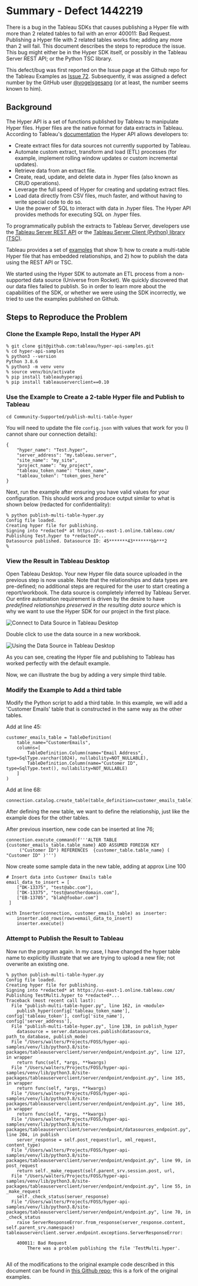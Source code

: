 # Summary - Defect 1442219
There is a bug in the Tableau SDKs that causes publishing a Hyper file with more than 2 related tables to fail with an error 400011: Bad Request.  Publishing a Hyper file with 2 related tables works fine; adding any more than 2 will fail.  This document describes the steps to reproduce the issue.  This bug might either be in the Hyper SDK itself, or possibly in the Tableau Server REST API; or the Python TSC library.

This defect/bug was first reported on the Issue page at the Github repo for the Tableau Examples as [Issue 72][1].  Subsequently, it was assigned a defect number by the GitHub user [@vogelsgesang][2] (or at least, the number seems known to him).

## Background
The Hyper API is a set of functions published by Tableau to manipulate Hyper files.  Hyper files are the native format for data extracts in Tableau.  According to Tableau's [documentation][3] the Hyper API allows developers to:

* Create extract files for data sources not currently supported by Tableau.
* Automate custom extract, transform and load (ETL) processes (for example, implement rolling window updates or custom incremental updates).
* Retrieve data from an extract file.
* Create, read, update, and delete data in .hyper files (also known as CRUD operations).
* Leverage the full speed of Hyper for creating and updating extract files.
* Load data directly from CSV files, much faster, and without having to write special code to do so.
* Use the power of SQL to interact with data in .hyper files. The Hyper API provides methods for executing SQL on .hyper files.

To programmatically publish the extracts to Tableau Server, developers use the [Tableau Server REST API][4] or the [Tableau Server Client (Python) library (TSC)][5].

Tableau provides a set of [examples][6] that show 1) how to create a multi-table Hyper file that has embedded relationships, and 2) how to publish the data using the REST API or TSC.

We started using the Hyper SDK to automate an ETL process from a non-supported data source (Universe from Rocket).  We quickly discovered that our data files failed to publish.  So in order to learn more about the capabilities of the SDK, or whether we were using the SDK incorrectly, we tried to use the examples published on Github.

## Steps to Reproduce the Problem

### Clone the Example Repo, Install the Hyper API

```
% git clone git@github.com:tableau/hyper-api-samples.git
% cd hyper-api-samples
% python3 --version
Python 3.8.6
% python3 -m venv venv
% source venv/bin/activate
% pip install tableauhyperapi
% pip install tableauserverclient==0.10
```

### Use the Example to Create a 2-table Hyper file and Publish to Tableau

```
cd Community-Supported/publish-multi-table-hyper

```
You will need to update the file `config.json` with values that work for you (I cannot share our connection details):

```
{
    "hyper_name": "Test.hyper",
    "server_address": "my.tableau.server",
    "site_name": "my_site",
    "project_name": "my_project",
    "tableau_token_name": "token_name",
    "tableau_token": "token_goes_here"
}
```
Next, run the example after ensuring you have valid values for your configuration.  This should work and produce output similar to what is shown below (redacted for confidentiality):

```
% python publish-multi-table-hyper.py
Config file loaded.
Creating hyper file for publishing.
Signing into *redacted* at https://us-east-1.online.tableau.com/
Publishing Test.hyper to *redacted*...
Datasource published. Datasource ID: 45*******43*******bb***2
% 
```

### View the Result in Tableau Desktop

Open Tableau Desktop.  Your new Hyper file data source uploaded in the previous step is now usable.  Note that the relationships and data types are pre-defined; no additional steps are required for the user to start creating a report/workbook.  The data source is completely inferred by Tableau Server.  Our entire automation requirement is driven by the desire to have *predefined relationships preserved in the resulting data source* which is why we want to use the Hyper SDK for our project in the first place.

![Connect to Data Source in Tableau Desktop][7]

Double click to use the data source in a new workbook.

![Using the Data Source in Tableau Desktop][8]

As you can see, creating the Hyper file and publishing to Tableau has worked perfectly with the default example.

Now, we can illustrate the bug by adding a very simple third table.

### Modify the Example to Add a third table

Modify the Python script to add a third table.  In this example, we will add a 'Customer Emails' table that is constructed in the same way as the other tables.

Add at line 45:

```
customer_emails_table = TableDefinition(
    table_name="CustomerEmails",
    columns=[
        TableDefinition.Column(name="Email Address", type=SqlType.varchar(1024), nullability=NOT_NULLABLE),
        TableDefinition.Column(name="Customer ID", type=SqlType.text(), nullability=NOT_NULLABLE)
    ]
)

```
Add at line 68:

```
connection.catalog.create_table(table_definition=customer_emails_table)
```

After defining the new table, we want to define the relationship, just like the example does for the other tables.

After previous insertion, new code can be inserted at line 76;

```
connection.execute_command(f'''ALTER TABLE {customer_emails_table.table_name} ADD ASSUMED FOREIGN KEY 
     ("Customer ID") REFERENCES  {customer_table.table_name} ( "Customer ID" )''')
```

Now create some sample data in the new table, adding at approx Line 100

```
# Insert data into Customer Emails table
email_data_to_insert = [
    ["DK-13375", "test@abc.com"],
    ["DK-13375", "test@anotherdomain.com"],
    ["EB-13705", "blah@foobar.com"]
 ]

with Inserter(connection, customer_emails_table) as inserter:
    inserter.add_rows(rows=email_data_to_insert)
    inserter.execute()
```

### Attempt to Publish the Result to Tableau

Now run the program again.  In my case, I have changed the hyper table name to explicitly illustrate that we are trying to upload a new file; not overwrite an existing one.

```
% python publish-multi-table-hyper.py
Config file loaded.
Creating hyper file for publishing.
Signing into *redacted* at https://us-east-1.online.tableau.com/
Publishing TestMulti.hyper to *redacted*...
Traceback (most recent call last):
  File "publish-multi-table-hyper.py", line 162, in <module>
    publish_hyper(config['tableau_token_name'], config['tableau_token'], config['site_name'], config['server_address'],
  File "publish-multi-table-hyper.py", line 138, in publish_hyper
    datasource = server.datasources.publish(datasource, path_to_database, publish_mode)
  File "/Users/walters/Projects/FOSS/hyper-api-samples/venv/lib/python3.8/site-packages/tableauserverclient/server/endpoint/endpoint.py", line 127, in wrapper
    return func(self, *args, **kwargs)
  File "/Users/walters/Projects/FOSS/hyper-api-samples/venv/lib/python3.8/site-packages/tableauserverclient/server/endpoint/endpoint.py", line 165, in wrapper
    return func(self, *args, **kwargs)
  File "/Users/walters/Projects/FOSS/hyper-api-samples/venv/lib/python3.8/site-packages/tableauserverclient/server/endpoint/endpoint.py", line 165, in wrapper
    return func(self, *args, **kwargs)
  File "/Users/walters/Projects/FOSS/hyper-api-samples/venv/lib/python3.8/site-packages/tableauserverclient/server/endpoint/datasources_endpoint.py", line 204, in publish
    server_response = self.post_request(url, xml_request, content_type)
  File "/Users/walters/Projects/FOSS/hyper-api-samples/venv/lib/python3.8/site-packages/tableauserverclient/server/endpoint/endpoint.py", line 99, in post_request
    return self._make_request(self.parent_srv.session.post, url,
  File "/Users/walters/Projects/FOSS/hyper-api-samples/venv/lib/python3.8/site-packages/tableauserverclient/server/endpoint/endpoint.py", line 55, in _make_request
    self._check_status(server_response)
  File "/Users/walters/Projects/FOSS/hyper-api-samples/venv/lib/python3.8/site-packages/tableauserverclient/server/endpoint/endpoint.py", line 70, in _check_status
    raise ServerResponseError.from_response(server_response.content, self.parent_srv.namespace)
tableauserverclient.server.endpoint.exceptions.ServerResponseError: 

	400011: Bad Request
		There was a problem publishing the file 'TestMulti.hyper'.
 
```

All of the modifications to the original example code described in this document can be found in [this Github repo][9]; this is a fork of the original examples.


  [1]: https://github.com/tableau/hyper-api-samples/issues/72
  [2]: https://github.com/vogelsgesang
  [3]: https://help.tableau.com/current/api/hyper_api/en-us/index.html
  [4]: https://help.tableau.com/current/api/rest_api/en-us/REST/rest_api.htm
  [5]: https://tableau.github.io/server-client-python/#
  [6]: https://github.com/tableau/hyper-api-samples
  [7]: https://github.com/chwalters/hyper-api-samples/blob/main/docs/issues/Defect1442219/TDI_00.png?raw=true
  [8]: https://github.com/chwalters/hyper-api-samples/blob/main/docs/issues/Defect1442219/TDI_01.png?raw=true
  [9]: https://github.com/chwalters/hyper-api-samples
